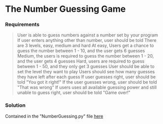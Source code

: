 # The Number Guessing Game

### Requirements

> User is able to guess numbers against a number set by your program
> If user enters anything other than number, user should be told
> There are 3 levels, easy, medium and hard
> At easy, Users get a chance to guess the number between 1 - 10, and the user gets 6 guesses
> Medium, the users is required to guess the number between 1 - 20, and the user gets 4 guesses
> Hard, users are required to guess between 1 - 50, and they only get 3 guesses
> User should be able to set the level they want to play
> Users should see how many guesses they have left after each guess
> If user guesses right, user should be told "You got it right!"
> If the user guesses wrong, user should be told "That was wrong"
> If users uses all available guessing power and still unable to guess right, user should be told "Game over!"

### Solution
Contained in the "NumberGuessing.py" file [here](NumberGuessing.py)